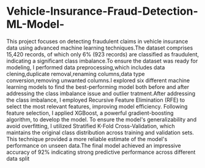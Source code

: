 # Vehicle-Insurance-Fraud-Detection-ML-Model-
This project focuses on detecting fraudulent claims in vehicle insurance data using advanced machine learning techniques.The dataset comprises 15,420 records, of which only 6% (923 records) are classified as fraudulent, indicating a significant class imbalance.To ensure the dataset was ready for modeling, I performed data preprocessing,which includes data clening,duplicate removal,renaming columns,data type conversion,removing unwanted columns.I explored six different machine learning models to find the best-performing model both before and after addressing the class imbalance issue and outlier tratment.After addressing the class imbalance, I employed Recursive Feature Elimination (RFE) to select the most relevant features, improving model efficiency. Following feature selection, I applied XGBoost, a powerful gradient-boosting algorithm, to develop the model. To ensure the model's generalizability and avoid overfitting, I utilized Stratified K-Fold Cross-Validation, which maintains the original class distribution across training and validation sets. This technique provided a more reliable estimate of the model's performance on unseen data.The final model achieved an impressive accuracy of 92% indicating strong predictive performance across different data split
